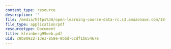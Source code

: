 ```yaml
---
content_type: resource
description: ''
file: /media/https%3A/open-learning-course-data-rc.s3.amazonaws.com/18-996-random-matrix-theory-and-its-applications-spring-2004/c8b8092213e3858e9bbd6cdf1b65467e_kleinberg99web.pdf
file_type: application/pdf
resourcetype: Document
title: kleinberg99web.pdf
uid: c8b80922-13e3-858e-9bbd-6cdf1b65467e
---
```

